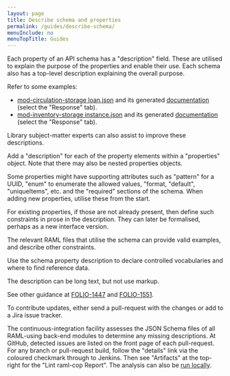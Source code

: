 ```yaml
---
layout: page
title: Describe schema and properties
permalink: /guides/describe-schema/
menuInclude: no
menuTopTitle: Guides
---
```


Each property of an API schema has a "description" field.
These are utilised to explain the purpose of the properties and enable their use.
Each schema also has a top-level description explaining the overall purpose.

Refer to some examples:
* [mod-circulation-storage loan.json](https://github.com/folio-org/mod-circulation-storage/blob/master/ramls/loan.json)
and its generated [documentation](https://s3.amazonaws.com/foliodocs/api/mod-circulation-storage/loan-storage.html#loan_storage_loans__loanId__get) (select the "Response" tab).
* [mod-inventory-storage instance.json](https://github.com/folio-org/mod-inventory-storage/blob/master/ramls/instance.json)
and its generated [documentation](https://s3.amazonaws.com/foliodocs/api/mod-inventory-storage/instance-storage.html#instance_storage_instances__instanceid__get) (select the "Response" tab).

Library subject-matter experts can also assist to improve these descriptions.

Add a "description" for each of the property elements within a "properties" object. Note that there may also be nested properties objects.

Some properties might have supporting attributes such as "pattern" for a UUID, "enum" to enumerate the allowed values, "format, "default", "uniqueItems", etc. and the "required" sections of the schema.
When adding new properties, utilise these from the start.

For existing properties, if those are not already present, then define such constraints in prose in the description. They can later be formalised, perhaps as a new interface version.

The relevant RAML files that utilise the schema can provide valid examples, and describe other constraints.

Use the schema property description to declare controlled vocabularies and where to find reference data.

The description can be long text, but not use markup.

See other guidance at [FOLIO-1447](https://issues.folio.org/browse/FOLIO-1447)
and [FOLIO-1551](https://issues.folio.org/browse/FOLIO-1551).

To contribute updates, either send a pull-request with the changes or add to a Jira issue tracker.

The continuous-integration facility assesses the JSON Schema files of all RAML-using back-end modules to determine any missing descriptions.
At GitHub, detected issues are listed on the front page of each pull-request.
For any branch or pull-request build, follow the "details" link via the coloured checkmark through to Jenkins.
Then see "Artifacts" at the top-right for the "Lint raml-cop Report".
The analysis can also be [run locally](/guides/raml-cop/).
